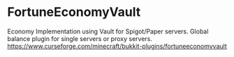# FortuneEconomyVault
Economy Implementation using Vault for Spigot/Paper servers.
Global balance plugin for single servers or proxy servers.
https://www.curseforge.com/minecraft/bukkit-plugins/fortuneeconomyvault
